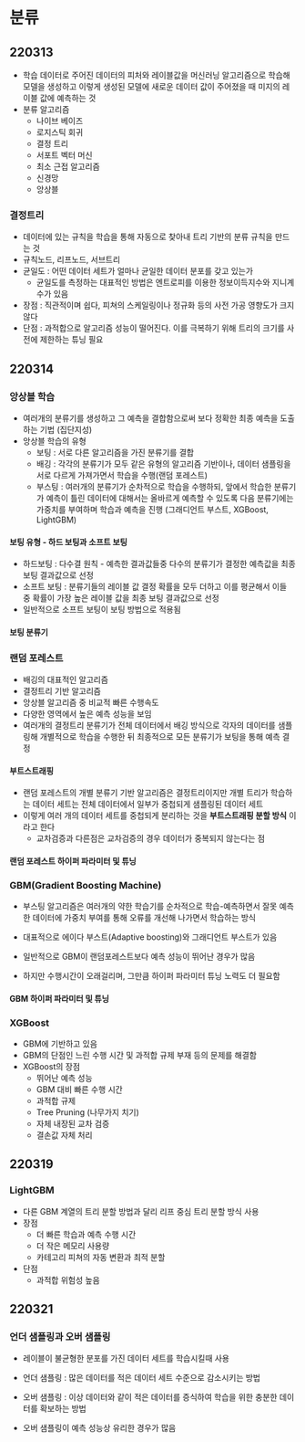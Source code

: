 # 분류

## 220313

* 학습 데이터로 주어진 데이터의 피처와 레이블값을 머신러닝 알고리즘으로 학습해 모델을 생성하고 이렇게 생성된 모델에 새로운 데이터 값이 주어졌을 때 미지의 레이블 값에 예측하는 것
* 분류 알고리즘
  * 나이브 베이즈
  * 로지스틱 회귀
  * 결정 트리
  * 서포트 벡터 머신
  * 최소 근접 알고리즘
  * 신경망
  * 앙상블

### 결정트리

* 데이터에 있는 규칙을 학습을 통해 자동으로 찾아내 트리 기반의 분류 규칙을 만드는 것
* 규칙노드, 리프노드, 서브트리
* 균일도 : 어떤 데이터 세트가 얼마나 균일한 데이터 분포를 갖고 있는가
  * 균일도를 측정하는 대표적인 방법은 엔트로피를 이용한 정보이득지수와 지니계수가 있음
* 장점 : 직관적이며 쉽다, 피쳐의 스케일링이나 정규화 등의 사전 가공 영향도가 크지 않다
* 단점 : 과적합으로 알고리즘 성능이 떨어진다. 이를 극복하기 위해 트리의 크기를 사전에 제한하는 튜닝 필요

## 220314

### 앙상블 학습

* 여러개의 분류기를 생성하고 그 예측을 결합함으로써 보다 정확한 최종 예측을 도출하는 기법 (집단지성)
* 앙상블 학습의 유형
  * 보팅 : 서로 다른 알고리즘을 가진 분류기를 결합
  * 배깅 : 각각의 분류기가 모두 같은 유형의 알고리즘 기반이나, 데이터 샘플링을 서로 다르게 가져가면서 학습을 수행(랜덤 포레스트)
  * 부스팅 : 여러개의 분류기가 순차적으로 학습을 수행하되, 앞에서 학습한 분류기가 예측이 틀린 데이터에 대해서는 올바르게 예측할 수 있도록 다음 분류기에는 가중치를 부여하며 학습과 예측을 진행 (그래디언트 부스트, XGBoost, LightGBM)

#### 보팅 유형 - 하드 보팅과 소프트 보팅

* 하드보팅 : 다수결 원칙 - 예측한 결과값들중 다수의 분류기가 결정한 예측값을 최종 보팅 결과값으로 선정
* 소프트 보팅 : 분류기들의 레이블 값 결정 확률을 모두 더하고 이를 평균해서 이들 중 확률이 가장 높은 레이블 값을 최종 보팅 결과값으로 선정
* 일반적으로 소프트 보팅이 보팅 방법으로 적용됨

#### 보팅 분류기

### 랜덤 포레스트

* 배깅의 대표적인 알고리즘
* 결정트리 기반 알고리즘
* 앙상블 알고리즘 중 비교적 빠른 수행속도
* 다양한 영역에서 높은 예측 성능을 보임
* 여러개의 결정트리 분류기가 전체 데이터에서 배깅 방식으로 각자의 데이터를 샘플링해 개별적으로 학습을 수행한 뒤 최종적으로 모든 분류기가 보팅을 통해 예측 결정

#### 부트스트래핑

* 랜덤 포레스트의 개별 분류기 기반 알고리즘은 결정트리이지만 개별 트리가 학습하는 데이터 세트는 전체 데이터에서 일부가 중첩되게 샘플링된 데이터 세트
* 이렇게 여러 개의 데이터 세트를 중첩되게 분리하는 것을 **부트스트래핑 분할 방식** 이라고 한다
  * 교차검증과 다른점은 교차검증의 경우 데이터가 중복되지 않는다는 점

#### 랜덤 포레스트 하이퍼 파라미터 및 튜닝

### GBM(Gradient Boosting Machine)

* 부스팅 알고리즘은 여러개의 약한 학습기를 순차적으로 학습-예측하면서 잘못 예측한 데이터에 가중치 부여를 통해 오류를 개선해 나가면서 학습하는 방식

* 대표적으로 에이다 부스트(Adaptive boosting)와 그래디언트 부스트가 있음

* 일반적으로 GBM이 랜덤포레스트보다 예측 성능이 뛰어난 경우가 많음
* 하지만 수행시간이 오래걸리며, 그만큼 하이퍼 파라미터 튜닝 노력도 더 필요함

#### GBM 하이퍼 파라미터 및 튜닝

### XGBoost

* GBM에 기반하고 있음
* GBM의 단점인 느린 수행 시간 및 과적합 규제 부재 등의 문제를 해결함
* XGBoost의 장점
  * 뛰어난 예측 성능
  * GBM 대비 빠른 수행 시간
  * 과적합 규제
  * Tree Pruning (나무가지 치기)
  * 자체 내장된 교차 검증
  * 결손값 자체 처리

## 220319

### LightGBM

* 다른 GBM 계열의 트리 분할 방법과 달리 리프 중심 트리 분할 방식 사용
* 장점
  * 더 빠른 학습과 예측 수행 시간
  * 더 작은 메모리 사용량
  * 카테고리 피쳐의 자동 변환과 최적 분할
* 단점
  * 과적합 위험성 높음

## 220321

### 언더 샘플링과 오버 샘플링

* 레이블이 불균형한 분포를 가진 데이터 세트를 학습시킬때 사용

* 언더 샘플링 : 많은 데이터를 적은 데이터 세트 수준으로 감소시키는 방법
* 오버 샘플링 : 이상 데이터와 같이 적은 데이터를 증식하여 학습을 위한 충분한 데이터를 확보하는 방법
* 오버 샘플링이 예측 성능상 유리한 경우가 많음 
